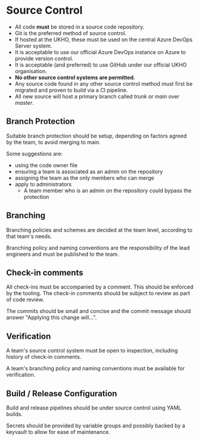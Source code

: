 # Source Control

- All code **must** be stored in a source code repository.
- Git is the preferred method of source control.
- If hosted at the UKHO, these must be used on the central Azure DevOps Server system.
- It is acceptable to use our official Azure DevOps instance on Azure to provide version control.
- It is acceptable (and preferred) to use GitHub under our official UKHO organisation.
- **No other source control systems are permitted.**
- Any source code found in any other source control method must first be migrated and proven to build via a CI pipeline.
- All new source will host a primary branch called _trunk_ or _main_ over _master_.

## Branch Protection

Suitable branch protection should be setup, depending on factors agreed by the team, to avoid merging to main.

Some suggestions are: 

- using the code owner file
- ensuring a team is associated as an admin on the repository
- assigning the team as the only members who can merge
- apply to administrators
  - A team member who is an admin on the repository could bypass the protection

## Branching

Branching policies and schemes are decided at the team level, according to that team's needs.

Branching policy and naming conventions are the responsibility of the lead engineers and must be published to the team.

## Check-in comments

All check-ins must be accompanied by a comment.  This should be enforced by the tooling.  The check-in comments should be subject to review as part of code review.

The commits should be small and concise and the commit message should answer "Applying this change will...".

## Verification

A team's source control system must be open to inspection, including history of check-in comments.

A team's branching policy and naming conventions must be available for verification.

## Build / Release Configuration

Build and release pipelines should be under source control using YAML builds.

Secrets should be provided by variable groups and possibly backed by a keyvault to allow for ease of maintenance. 